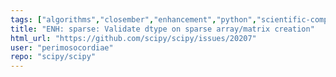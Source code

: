 ```yaml
---
tags: ["algorithms","closember","enhancement","python","scientific-computing","scipy","scipy.sparse"]
title: "ENH: sparse: Validate dtype on sparse array/matrix creation"
html_url: "https://github.com/scipy/scipy/issues/20207"
user: "perimosocordiae"
repo: "scipy/scipy"
---
```


